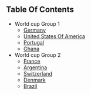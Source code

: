 ## Table Of Contents

<!-- disco-toc-start -->
- World cup Group 1
  - [Germany](../worldcup/Germany)<!-- dc-card: {"boosterId":"cos"} dc-card -->
  - [United States Of America](../worldcup/Usa)<!-- dc-card: {"label":  ["xyz","abc"],"cardName":"USA","boosterId":"cos"} dc-card -->
  - [Portugal](../worldcup/Portugal)
  - [Ghana](../worldcup/Ghana)
- World cup Group 2
  - [France](../worldcup/France)
  - [Argentina](../worldcup/Argentina)
  - [Switzerland](../worldcup/Switzerland)
  - [Denmark](../worldcup/Denmark)
  - [Brazil](../worldcup/Brazil)
 
<!-- disco-toc-end -->
